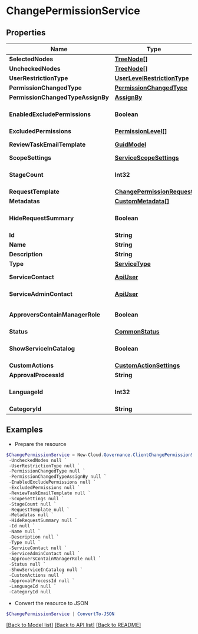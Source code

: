 # ChangePermissionService
## Properties

Name | Type | Description | Notes
------------ | ------------- | ------------- | -------------
**SelectedNodes** | [**TreeNode[]**](TreeNode.md) |  | [optional] 
**UncheckedNodes** | [**TreeNode[]**](TreeNode.md) |  | [optional] 
**UserRestrictionType** | [**UserLevelRestrictionType**](UserLevelRestrictionType.md) |  | [optional] 
**PermissionChangedType** | [**PermissionChangedType**](PermissionChangedType.md) |  | [optional] 
**PermissionChangedTypeAssignBy** | [**AssignBy**](AssignBy.md) |  | [optional] 
**EnabledExcludePermissions** | **Boolean** |  | [optional] [default to $false]
**ExcludedPermissions** | [**PermissionLevel[]**](PermissionLevel.md) |  | [optional] 
**ReviewTaskEmailTemplate** | [**GuidModel**](GuidModel.md) | GuidModel model | [optional] 
**ScopeSettings** | [**ServiceScopeSettings**](ServiceScopeSettings.md) |  | [optional] 
**StageCount** | **Int32** |  | [optional] [default to 0]
**RequestTemplate** | [**ChangePermissionRequest**](ChangePermissionRequest.md) |  | [optional] 
**Metadatas** | [**CustomMetadata[]**](CustomMetadata.md) |  | [optional] 
**HideRequestSummary** | **Boolean** |  | [optional] [default to $false]
**Id** | **String** |  | [optional] 
**Name** | **String** |  | [optional] 
**Description** | **String** |  | [optional] 
**Type** | [**ServiceType**](ServiceType.md) |  | [optional] 
**ServiceContact** | [**ApiUser**](ApiUser.md) | ApiUser model | [optional] 
**ServiceAdminContact** | [**ApiUser**](ApiUser.md) | ApiUser model | [optional] 
**ApproversContainManagerRole** | **Boolean** |  | [optional] [default to $false]
**Status** | [**CommonStatus**](CommonStatus.md) |  | [optional] 
**ShowServiceInCatalog** | **Boolean** |  | [optional] [default to $false]
**CustomActions** | [**CustomActionSettings**](CustomActionSettings.md) |  | [optional] 
**ApprovalProcessId** | **String** |  | [optional] 
**LanguageId** | **Int32** |  | [optional] [default to 0]
**CategoryId** | **String** |  | [optional] 

## Examples

- Prepare the resource
```powershell
$ChangePermissionService = New-Cloud.Governance.ClientChangePermissionService  -SelectedNodes null `
 -UncheckedNodes null `
 -UserRestrictionType null `
 -PermissionChangedType null `
 -PermissionChangedTypeAssignBy null `
 -EnabledExcludePermissions null `
 -ExcludedPermissions null `
 -ReviewTaskEmailTemplate null `
 -ScopeSettings null `
 -StageCount null `
 -RequestTemplate null `
 -Metadatas null `
 -HideRequestSummary null `
 -Id null `
 -Name null `
 -Description null `
 -Type null `
 -ServiceContact null `
 -ServiceAdminContact null `
 -ApproversContainManagerRole null `
 -Status null `
 -ShowServiceInCatalog null `
 -CustomActions null `
 -ApprovalProcessId null `
 -LanguageId null `
 -CategoryId null
```

- Convert the resource to JSON
```powershell
$ChangePermissionService | ConvertTo-JSON
```

[[Back to Model list]](../README.md#documentation-for-models) [[Back to API list]](../README.md#documentation-for-api-endpoints) [[Back to README]](../README.md)

